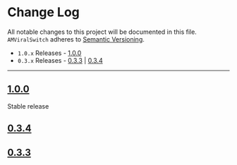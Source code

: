 # Change Log
All notable changes to this project will be documented in this file.
`AMViralSwitch` adheres to [Semantic Versioning](http://semver.org/).

- `1.0.x` Releases - [1.0.0](#100)  
- `0.3.x` Releases - [0.3.3](#033) | [0.3.4](#034)

---

## [1.0.0](https://github.com/andreamazz/ViralSwitch/releases/tag/1.0.0)

Stable release

## [0.3.4](https://github.com/andreamazz/ViralSwitch/releases/tag/0.3.4)

## [0.3.3](https://github.com/andreamazz/AMTagList/releases/tag/0.3.3)

